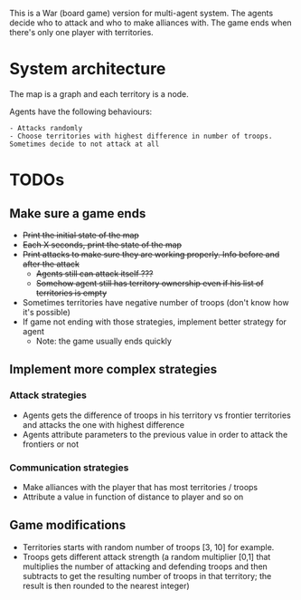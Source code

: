 This is a War (board game) version for multi-agent system. The agents decide who to attack and who to make alliances with. The game ends when there's only one player with territories.

# System architecture

The map is a graph and each territory is a node.

Agents have the following behaviours:

	- Attacks randomly
	- Choose territories with highest difference in number of troops. Sometimes decide to not attack at all

# TODOs

## Make sure a game ends
- ~~Print the initial state of the map~~ 
- ~~Each X seconds, print the state of the map~~
- ~~Print attacks to make sure they are working properly. Info before and after the attack~~
  - ~~Agents still can attack itself ???~~
  - ~~Somehow agent still has territory ownership even if his list of territories is empty~~
- Sometimes territories have negative number of troops (don't know how it's possible)
- If game not ending with those strategies, implement better strategy for agent
  - Note: the game usually ends quickly



## Implement more complex strategies

### Attack strategies

- Agents gets the difference of troops in his territory vs frontier territories and attacks the one with highest difference
- Agents attribute parameters to the previous value in order to attack the frontiers or not 



### Communication strategies

- Make alliances with the player that has most territories / troops
- Attribute a value in function of distance to player and so on



## Game modifications

- Territories starts with random number of troops [3, 10] for example.
- Troops gets different attack strength (a random multiplier [0,1] that multiplies the number of attacking and defending troops and then subtracts to get the resulting number of troops in that territory; the result is then rounded to the nearest integer)
